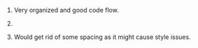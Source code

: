 1. Very organized and good code flow.
2. 

3. Would get rid of some spacing as it might cause style issues.  
